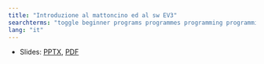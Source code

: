 ```yaml
---
title: "Introduzione al mattoncino ed al sw EV3"
searchterms: "toggle beginner programs programmes programming programming_app programing introev3 brick software ev3 buttons centre up- down- left- right- center- ipad tablet android app introduction introduction_to_brick_and_software"
lang: "it"
---
```

 <ul>
 <li class="ng-binding">Slides:
 <a href="ProgrammingLessons/beginner/Introduzione.pptx">PPTX</a>,
 <a href="ProgrammingLessons/beginner/Introduzione.pdf">PDF</a>
 </li>


 </ul>

